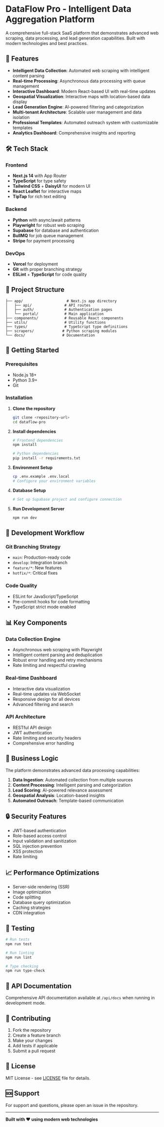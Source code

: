 # DataFlow Pro - Intelligent Data Aggregation Platform

A comprehensive full-stack SaaS platform that demonstrates advanced web scraping, data processing, and lead generation capabilities. Built with modern technologies and best practices.

## 🚀 Features

- **Intelligent Data Collection**: Automated web scraping with intelligent content parsing
- **Real-time Processing**: Asynchronous data processing with queue management
- **Interactive Dashboard**: Modern React-based UI with real-time updates
- **Geospatial Visualization**: Interactive maps with location-based data display
- **Lead Generation Engine**: AI-powered filtering and categorization
- **Multi-tenant Architecture**: Scalable user management and data isolation
- **Professional Templates**: Automated outreach system with customizable templates
- **Analytics Dashboard**: Comprehensive insights and reporting

## 🛠️ Tech Stack

### Frontend
- **Next.js 14** with App Router
- **TypeScript** for type safety
- **Tailwind CSS** + **DaisyUI** for modern UI
- **React Leaflet** for interactive maps
- **TipTap** for rich text editing

### Backend
- **Python** with async/await patterns
- **Playwright** for robust web scraping
- **Supabase** for database and authentication
- **BullMQ** for job queue management
- **Stripe** for payment processing

### DevOps
- **Vercel** for deployment
- **Git** with proper branching strategy
- **ESLint** + **TypeScript** for code quality

## 📁 Project Structure

```
├── app/                    # Next.js app directory
│   ├── api/               # API routes
│   ├── auth/              # Authentication pages
│   └── portal/            # Main application
├── components/            # Reusable React components
├── utils/                 # Utility functions
├── types/                 # TypeScript type definitions
├── scrapers/             # Python scraping modules
└── docs/                 # Documentation
```

## 🚀 Getting Started

### Prerequisites
- Node.js 18+
- Python 3.9+
- Git

### Installation

1. **Clone the repository**
   ```bash
   git clone <repository-url>
   cd dataflow-pro
   ```

2. **Install dependencies**
   ```bash
   # Frontend dependencies
   npm install
   
   # Python dependencies
   pip install -r requirements.txt
   ```

3. **Environment Setup**
   ```bash
   cp .env.example .env.local
   # Configure your environment variables
   ```

4. **Database Setup**
   ```bash
   # Set up Supabase project and configure connection
   ```

5. **Run Development Server**
   ```bash
   npm run dev
   ```

## 🔧 Development Workflow

### Git Branching Strategy
- `main`: Production-ready code
- `develop`: Integration branch
- `feature/*`: New features
- `hotfix/*`: Critical fixes

### Code Quality
- ESLint for JavaScript/TypeScript
- Pre-commit hooks for code formatting
- TypeScript strict mode enabled

## 📊 Key Components

### Data Collection Engine
- Asynchronous web scraping with Playwright
- Intelligent content parsing and deduplication
- Robust error handling and retry mechanisms
- Rate limiting and respectful crawling

### Real-time Dashboard
- Interactive data visualization
- Real-time updates via WebSocket
- Responsive design for all devices
- Advanced filtering and search

### API Architecture
- RESTful API design
- JWT authentication
- Rate limiting and security headers
- Comprehensive error handling

## 🎯 Business Logic

The platform demonstrates advanced data processing capabilities:

1. **Data Ingestion**: Automated collection from multiple sources
2. **Content Processing**: Intelligent parsing and categorization
3. **Lead Scoring**: AI-powered relevance assessment
4. **Geospatial Analysis**: Location-based insights
5. **Automated Outreach**: Template-based communication

## 🔒 Security Features

- JWT-based authentication
- Role-based access control
- Input validation and sanitization
- SQL injection prevention
- XSS protection
- Rate limiting

## 📈 Performance Optimizations

- Server-side rendering (SSR)
- Image optimization
- Code splitting
- Database query optimization
- Caching strategies
- CDN integration

## 🧪 Testing

```bash
# Run tests
npm run test

# Run linting
npm run lint

# Type checking
npm run type-check
```

## 📝 API Documentation

Comprehensive API documentation available at `/api/docs` when running in development mode.

## 🤝 Contributing

1. Fork the repository
2. Create a feature branch
3. Make your changes
4. Add tests if applicable
5. Submit a pull request

## 📄 License

MIT License - see [LICENSE](LICENSE) file for details.

## 🆘 Support

For support and questions, please open an issue in the repository.

---

**Built with ❤️ using modern web technologies** 